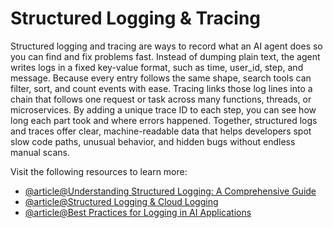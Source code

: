 # Structured Logging & Tracing

Structured logging and tracing are ways to record what an AI agent does so you can find and fix problems fast. Instead of dumping plain text, the agent writes logs in a fixed key-value format, such as time, user_id, step, and message. Because every entry follows the same shape, search tools can filter, sort, and count events with ease. Tracing links those log lines into a chain that follows one request or task across many functions, threads, or microservices. By adding a unique trace ID to each step, you can see how long each part took and where errors happened. Together, structured logs and traces offer clear, machine-readable data that helps developers spot slow code paths, unusual behavior, and hidden bugs without endless manual scans.

Visit the following resources to learn more:

- [@article@Understanding Structured Logging: A Comprehensive Guide](https://www.graphapp.ai/blog/understanding-structured-logging-a-comprehensive-guide)
- [@article@Structured Logging & Cloud Logging](https://cloud.google.com/logging/docs/structured-logging)
- [@article@Best Practices for Logging in AI Applications](https://www.restack.io/p/best-ai-practices-software-compliance-answer-logging-best-practices-cat-ai)